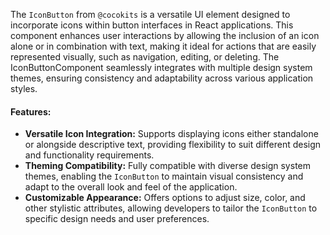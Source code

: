 The `IconButton` from `@cocokits` is a versatile UI element designed to incorporate icons within button interfaces in React applications. This component enhances user interactions by allowing the inclusion of an icon alone or in combination with text, making it ideal for actions that are easily represented visually, such as navigation, editing, or deleting. The IconButtonComponent seamlessly integrates with multiple design system themes, ensuring consistency and adaptability across various application styles.

#### Features:
- **Versatile Icon Integration:** Supports displaying icons either standalone or alongside descriptive text, providing flexibility to suit different design and functionality requirements.
- **Theming Compatibility:** Fully compatible with diverse design system themes, enabling the `IconButton` to maintain visual consistency and adapt to the overall look and feel of the application.
- **Customizable Appearance:** Offers options to adjust size, color, and other stylistic attributes, allowing developers to tailor the `IconButton` to specific design needs and user preferences.
